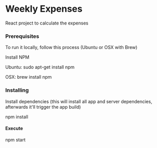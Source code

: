 # Weekly Expenses

React project to calculate the expenses 

### Prerequisites

To run it locally, follow this process (Ubuntu or OSX with Brew)

Install NPM

Ubuntu: sudo apt-get install npm

OSX: brew install npm

### Installing

Install dependencies (this will install all app and server dependencies, afterwards it'll trigger the app build)

npm install

#### Execute

npm start


